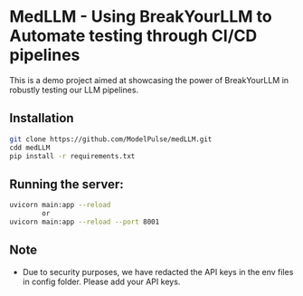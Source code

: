 # MedLLM - Using BreakYourLLM to Automate testing through CI/CD pipelines

This is a demo project aimed at showcasing the power of BreakYourLLM in robustly testing our LLM pipelines. 

## Installation
```bash
git clone https://github.com/ModelPulse/medLLM.git
cdd medLLM
pip install -r requirements.txt
```

## Running the server: 

```bash
uvicorn main:app --reload
        or
uvicorn main:app --reload --port 8001
```

## Note
- Due to security purposes, we have redacted the API keys in the env files in config folder. Please add your API keys.